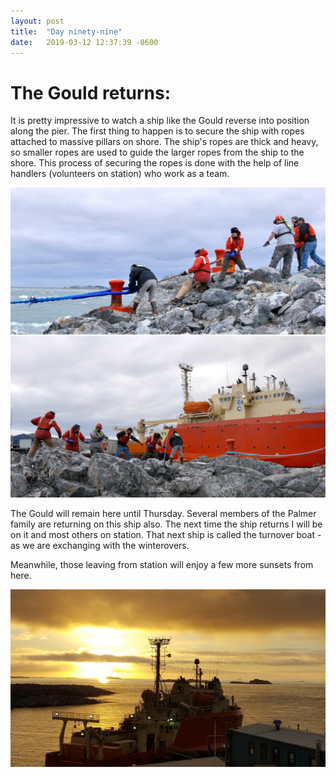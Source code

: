```yaml
---
layout: post
title:  "Day ninety-nine"
date:   2019-03-12 12:37:39 -0600
---
```

# The Gould returns:
It is pretty impressive to watch a ship like the Gould reverse into position along the pier. The first thing to happen is to secure the ship with ropes attached to massive pillars on shore. The ship's ropes are thick and heavy, so smaller ropes are used to guide the larger ropes from the ship to the shore. This process of securing the ropes is done with the help of line handlers (volunteers on station) who work as a team. 

![Line handlers](/assets/blog_photos/190312/LineHandlers.jpg)

The Gould will remain here until Thursday. Several members of the Palmer family are returning on this ship also. The next time the ship returns I will be on it and most others on station. That next ship is called the turnover boat - as we are exchanging with the winterovers. 

Meanwhile, those leaving from station will enjoy a few more sunsets from here. 

![Sunset and the Gould](/assets/blog_photos/190312/20190207_212914.jpg)

